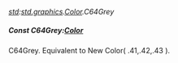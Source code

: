 _[std](../../modules/std/std-module.md):[std.graphics](../../modules/std/std-graphics.md).[Color](../../modules/std/std-graphics-color.md).C64Grey_
##### Const C64Grey:[Color](../../modules/std/std-graphics-color.md)
C64Grey. Equivalent to New Color( .41,.42,.43 ).

